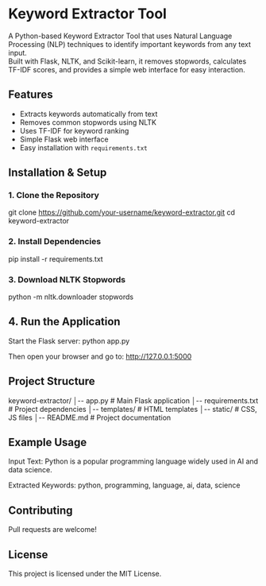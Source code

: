 # Keyword Extractor Tool

A Python-based Keyword Extractor Tool that uses Natural Language Processing (NLP) techniques to identify important keywords from any text input.  
Built with Flask, NLTK, and Scikit-learn, it removes stopwords, calculates TF-IDF scores, and provides a simple web interface for easy interaction.


##  Features
- Extracts keywords automatically from text
- Removes common stopwords using NLTK
- Uses TF-IDF for keyword ranking
- Simple Flask web interface
- Easy installation with `requirements.txt`


##  Installation & Setup

### 1. Clone the Repository

git clone https://github.com/your-username/keyword-extractor.git
cd keyword-extractor


### 2. Install Dependencies

pip install -r requirements.txt


### 3. Download NLTK Stopwords

python -m nltk.downloader stopwords


## 4. Run the Application

Start the Flask server: python app.py

Then open your browser and go to: http://127.0.0.1:5000


##  Project Structure


keyword-extractor/
│-- app.py                 # Main Flask application
│-- requirements.txt       # Project dependencies
│-- templates/             # HTML templates
│-- static/                # CSS, JS files
│-- README.md              # Project documentation

## Example Usage

Input Text: Python is a popular programming language widely used in AI and data science.

Extracted Keywords: python, programming, language, ai, data, science


##  Contributing

Pull requests are welcome!


##  License

This project is licensed under the MIT License.
